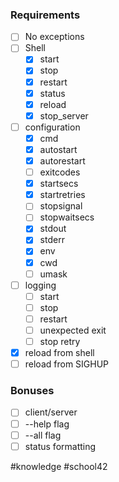 ### Requirements

- [ ] No exceptions
- [ ] Shell
	- [x] start
	- [x] stop
	- [x] restart
	- [x] status
	- [x] reload
	- [x] stop_server
- [ ] configuration
	- [x] cmd  
	- [x] autostart  
	- [x] autorestart  
	- [ ] exitcodes  
	- [x] startsecs  
	- [x] startretries  
	- [ ] stopsignal  
	- [ ] stopwaitsecs  
	- [x] stdout  
	- [x] stderr  
	- [x] env  
	- [x] cwd  
	- [ ] umask
- [ ] logging
	- [ ] start
	- [ ] stop
	- [ ] restart
	- [ ] unexpected exit
	- [ ] stop retry
- [x] reload from shell
- [ ] reload from SIGHUP 

### Bonuses

- [ ] client/server
- [ ] --help flag
- [ ] --all flag
- [ ] status formatting

#knowledge #school42